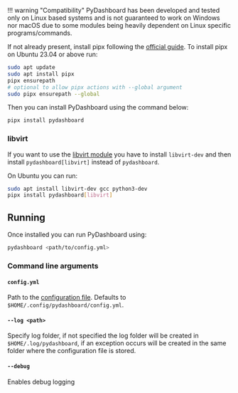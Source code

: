 !!! warning "Compatibility"
    PyDashboard has been developed and tested only on Linux based systems and
    is not guaranteed to work on Windows nor macOS due to some modules being
    heavily dependent on Linux specific programs/commands.

If not already present, install pipx following the [official guide](https://pipx.pypa.io/stable/installation/#on-linux).
To install pipx on Ubuntu 23.04 or above run:
```bash
sudo apt update
sudo apt install pipx
pipx ensurepath
# optional to allow pipx actions with --global argument
sudo pipx ensurepath --global
```

Then you can install PyDashboard using the command below:
```bash
pipx install pydashboard
```

### libvirt
If you want to use the [libvirt module](modules/libvirt.md) you have to install
`libvirt-dev` and then install `pydashboard[libvirt]` instead of `pydashboard`.

On Ubuntu you can run:
```bash
sudo apt install libvirt-dev gcc python3-dev
pipx install pydashboard[libvirt]
```


## Running
Once installed you can run PyDashboard using:
```bash
pydashboard <path/to/config.yml>
```

### Command line arguments
#### `config.yml`
Path to the [configuration file](config_file.md).
Defaults to `$HOME/.config/pydashboard/config.yml`.

#### `--log <path>`
Specify log folder, if not specified the log folder will be created 
in `$HOME/.log/pydashboard`, if an exception occurs will be created
in the same folder where the configuration file is stored.

#### `--debug`
Enables debug logging

